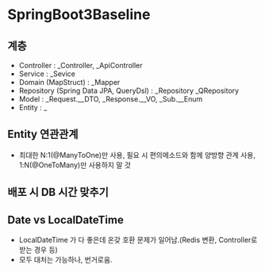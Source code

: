 # SpringBoot3Baseline

## 계층
- Controller : _Controller, _ApiController
- Service : _Sevice
- Domain (MapStruct) : _Mapper
- Repository (Spring Data JPA, QueryDsl) : _Repository _QRepository
- Model : _Request.__DTO, _Response.__VO, _Sub.__Enum
- Entity : _

## Entity 연관관계
- 최대한 N:1(@ManyToOne)만 사용, 필요 시 편의메소드와 함께 양방향 관계 사용, 1:N(@OneToMany)만 사용하지 말 것


## 배포 시 DB 시간 맞추기

## Date vs LocalDateTime
- LocalDateTime 가 다 좋은데 온갖 호환 문제가 일어남.(Redis 변환, Controller로 받는 경우 등)
- 모두 대처는 가능하나, 번거로움.
